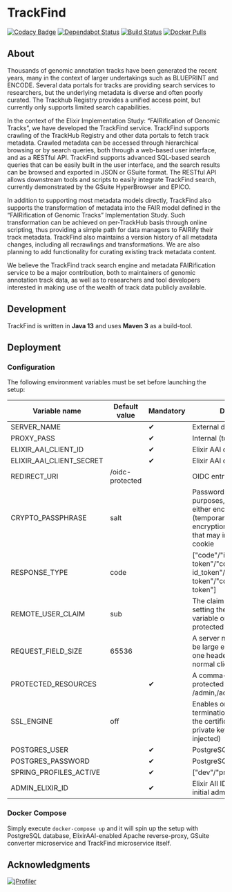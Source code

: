 # TrackFind

[![Codacy Badge](https://api.codacy.com/project/badge/Grade/c3f38d6ea0184dab99bf012a04892c4c)](https://www.codacy.com/app/dtitov/trackfind?utm_source=github.com&amp;utm_medium=referral&amp;utm_content=elixir-no-nels/trackfind&amp;utm_campaign=Badge_Grade)
[![Dependabot Status](https://api.dependabot.com/badges/status?host=github&repo=elixir-oslo/trackfind)](https://dependabot.com)
[![Build Status](https://travis-ci.org/elixir-oslo/trackfind.svg?branch=master)](https://travis-ci.org/elixir-oslo/trackfind)
[![Docker Pulls](https://img.shields.io/docker/pulls/elixiroslo/trackfind.svg)](https://hub.docker.com/r/elixiroslo/trackfind/)

## About

Thousands of genomic annotation tracks have been generated the recent years, many in the context of larger undertakings such as BLUEPRINT and ENCODE. Several data portals for tracks are providing search services to researchers, but the underlying metadata is diverse and often poorly curated. The Trackhub Registry provides a unified access point, but currently only supports limited search capabilities.

In the context of the Elixir Implementation Study: “FAIRification of Genomic Tracks”, we have developed the TrackFind service. TrackFind supports crawling of the TrackHub Registry and other data portals to fetch track metadata. Crawled metadata can be accessed through hierarchical browsing or by search queries, both through a web-based user interface, and as a RESTful API. TrackFind supports advanced SQL-based search queries that can be easily built in the user interface, and the search results can be browsed and exported in JSON or GSuite format. The RESTful API allows downstream tools and scripts to easily integrate TrackFind search, currently demonstrated by the GSuite HyperBrowser and EPICO. 

In addition to supporting most metadata models directly, TrackFind also supports the transformation of metadata into the FAIR model defined in the “FAIRification of Genomic Tracks” Implementation Study. Such transformation can be achieved on per-TrackHub basis through online scripting, thus providing a simple path for data managers to FAIRify their track metadata. TrackFind also maintains a version history of all metadata changes, including all recrawlings and transformations. We are also planning to add functionality for curating existing track metadata content.

We believe the TrackFind track search engine and metadata FAIRification service to be a major contribution, both to maintainers of genomic annotation track data, as well as to researchers and tool developers interested in making use of the wealth of track data publicly available. 


## Development
TrackFind is written in **Java 13** and uses **Maven 3** as a build-tool.

## Deployment

### Configuration
The following environment variables must be set before launching the setup:

| Variable name            | Default value   | Mandatory | Description                                                                                                                                                          |
|--------------------------|-----------------|-----------|----------------------------------------------------------------------------------------------------------------------------------------------------------------------|
| SERVER_NAME              |                 | ✔         | External domain name                                                                                                                                                 |
| PROXY_PASS               |                 | ✔         | Internal (to Docker) host                                                                                                                                            |
| ELIXIR_AAI_CLIENT_ID     |                 | ✔         | Elixir AAI client ID                                                                                                                                                 |
| ELIXIR_AAI_CLIENT_SECRET |                 | ✔         | Elixir AAI client secret                                                                                                                                             |
| REDIRECT_URI             | /oidc-protected |           | OIDC entry-point                                                                                                                                                     |
| CRYPTO_PASSPHRASE        | salt            |           | Password for crypto purposes, this is used for either encryption of the (temporary) state cookie or encryption of cache entries, that may include the session cookie |
| RESPONSE_TYPE            | code            |           | ["code"/"id_token"/"id_token token"/"code id_token"/"code token"/"code id_token token"]                                                                              |
| REMOTE_USER_CLAIM        | sub             |           | The claim that is used when setting the REMOTE_USER variable on OpenID Connect protected paths                                                                       |
| REQUEST_FIELD_SIZE       | 65536           |           | A server needs this value to be large enough to hold any one header field from a normal client request                                                               |
| PROTECTED_RESOURCES      |                 | ✔         | A comma-separated list of protected endpoints, e.g.: /admin,/actuator                                                                                                |
| SSL_ENGINE               | off             |           | Enables or disables TLS termination (if set to "on", the certificate chain and a private key should be injected)                                                     |
| POSTGRES_USER            |                 | ✔         | PostgreSQL username                                                                                                                                                  |
| POSTGRES_PASSWORD        |                 | ✔         | PostgreSQL password                                                                                                                                                  |
| SPRING_PROFILES_ACTIVE   |                 | ✔         | ["dev"/"prod"]                                                                                                                                                       |
| ADMIN_ELIXIR_ID          |                 | ✔         | Elixir AII ID of the TrackFind initial admin user                                                                                                                    |

### Docker Compose
Simply execute `docker-compose up` and it will spin up the setup with PostgreSQL database, ElixirAAI-enabled Apache reverse-proxy, GSuite converter microservice and TrackFind microservice itself.

## Acknowledgments

[![jProfiler](https://www.ej-technologies.com/images/product_banners/jprofiler_large.png)](https://www.ej-technologies.com/products/jprofiler/overview.html)
